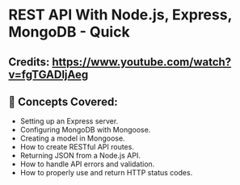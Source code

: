 # REST API With Node.js, Express, MongoDB - Quick
## Credits: https://www.youtube.com/watch?v=fgTGADljAeg

## 🧠 Concepts Covered:
* Setting up an Express server.
* Configuring MongoDB with Mongoose.
* Creating a model in Mongoose.
* How to create RESTful API routes.
* Returning JSON from a Node.js API.
* How to handle API errors and validation.
* How to properly use and return HTTP status codes.
